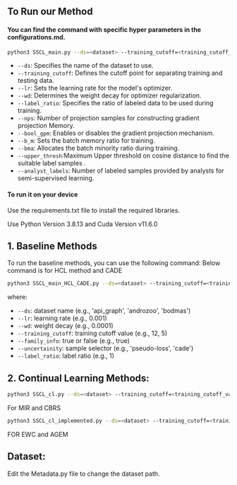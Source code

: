 
## To Run our Method 
#### **You can find the command with specific hyper parameters in the configurations.md.**
```bash
python3 SSCL_main.py --ds=<dataset> --training_cutoff=<training_cutoff_value> --lr=<learning_rate> --wd=<weight_decay>  --label_ratio=1 --nps=<int> --bool_gpm=<bool> --b_m=<float> --bma=<float>  --analyst_labels=<int> --upper_threshold=<float>
```
- `--ds`: Specifies the name of the dataset to use.
- `--training_cutoff`: Defines the cutoff point for separating training and testing data.
- `--lr`: Sets the learning rate for the model's optimizer.
- `--wd`: Determines the weight decay for optimizer regularization.
- `--label_ratio`: Specifies the ratio of labeled data to be used during training.
- `--nps`: Number of projection samples for constructing gradient projection Memory.
- `--bool_gpm`: Enables or disables the gradient projection mechanism.
- `--b_m`: Sets the batch memory ratio for training.
- `--bma`: Allocates the batch minority ratio during training.
- `--upper_thresh`:Maximum Upper threshold on cosine distance to find the suitable label samples .
- `--analyst_labels`: Number of labeled samples provided by analysts for semi-supervised learning. 

#### To run it on your device

Use the requirements.txt file to install the required libraries.

Use Python Version 3.8.13
and Cuda Version v11.6.0


## 1. Baseline Methods

To run the baseline methods, you can use the following command:
Below command is for HCL method and CADE
```bash
python3 SSCL_main_HCL_CADE.py --ds=<dataset> --training_cutoff=<training_cutoff_value> --lr=<learning_rate> --wd=<weight_decay> --family_info=<true_or_false> --label_ratio=1 --uncertainity=<sample_selector>
```
where:
- `--ds`: dataset name (e.g., 'api_graph', 'androzoo', 'bodmas')
- `--lr`: learning rate (e.g., 0.001)
- `--wd`: weight decay (e.g., 0.0001)
- `--training_cutoff`: training cutoff value (e.g., 12, 5)
- `--family_info`: true or false (e.g., true)
- `--uncertainity`: sample selector (e.g., 'pseudo-loss', 'cade')
- `--label_ratio`: label ratio (e.g., 1)

## 2. Continual Learning Methods:
```bash
python3 SSCL_cl.py --ds=<dataset> --training_cutoff=<training_cutoff_value> --lr=<learning_rate> --wd=<weight_decay> --cl_method=<method>
```
For MIR and CBRS

```bash
python3 SSCL_cl_implemented.py --ds=<dataset> --training_cutoff=<training_cutoff_value> --lr=<learning_rate> --wd=<weight_decay> --cl_method=<EWC_or_AGEM>
```
FOR EWC and AGEM
## Dataset:
Edit the Metadata.py file to change the dataset path.


